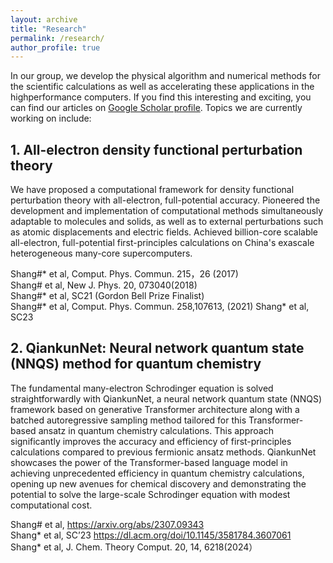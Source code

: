 ```yaml
---
layout: archive
title: "Research"
permalink: /research/
author_profile: true
---
```


In our group,  we develop the physical algorithm and numerical methods for the scientific calculations as well as accelerating these applications in the highperformance computers. If you find this interesting and exciting, you can find our articles on [Google Scholar profile](https://scholar.google.com/citations?user=HBY4LJ8AAAAJ&hl=zh-CN). Topics we are currently working on include:

## 1. All-electron density functional perturbation theory

We have proposed a computational framework for density functional perturbation theory with all-electron, full-potential accuracy. Pioneered the development and implementation of computational methods simultaneously adaptable to molecules and solids, as well as to external perturbations such as atomic displacements and electric fields. Achieved billion-core scalable all-electron, full-potential first-principles calculations on China's exascale heterogeneous many-core supercomputers.

Shang#* et al, Comput. Phys. Commun. 215，26 (2017)  
Shang#  et al, New J. Phys. 20, 073040(2018)  
Shang#* et al, SC21 (Gordon Bell Prize Finalist)  
Shang#* et al, Comput. Phys. Commun. 258,107613, (2021) 
Shang*  et al, SC23

<!--
## 2. High performance quantum computing emulation for quantum chemistry

We demonstrate a high-performance and massively parallel variational quantum eigensolver (VQE) simulator based on matrix product states, combined with embedding theory for solving large-scale quantum computing emulation for quantum chemistry on HPC platforms. We apply this method to study the torsional barrier of ethane and the quantification of the protein–ligand interactions. Our largest simulation reaches 1000 qubits, and a performance of 216.9 PFLOP/s is achieved on a new Sunway supercomputer, which sets the state-of-the-art for quantum computing emulation for quantum chemistry. 

Shang#* et al, SC22  
Shang#* et al, npj Quantum Inf. 9, 33 (2023)  
Shang#  et al, Sci. Bull. 69, 876–880(2024) 
-->


## 2. QiankunNet: Neural network quantum state (NNQS) method for quantum chemistry

The fundamental many-electron Schrodinger equation is solved straightforwardly with QiankunNet, a neural network quantum state (NNQS) framework based on generative Transformer architecture along with a batched autoregressive sampling method tailored for this Transformer-based ansatz in quantum chemistry calculations. This approach significantly improves the accuracy and efficiency of first-principles calculations compared to previous
fermionic ansatz methods. QiankunNet showcases the power of the Transformer-based language model in achieving
unprecedented efficiency in quantum chemistry calculations, opening up new avenues for chemical discovery and demonstrating the potential to solve the large-scale Schrodinger equation with modest computational cost.

Shang# et al, https://arxiv.org/abs/2307.09343  
Shang* et al, SC’23   https://dl.acm.org/doi/10.1145/3581784.3607061  
Shang* et al, J. Chem. Theory Comput. 20, 14, 6218(2024）



